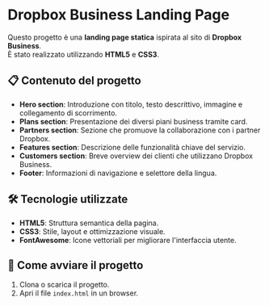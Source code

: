 # Dropbox Business Landing Page

Questo progetto è una **landing page statica** ispirata al sito di **Dropbox Business**.  
È stato realizzato utilizzando **HTML5** e **CSS3**.

## 📋 Contenuto del progetto

- **Hero section**: Introduzione con titolo, testo descrittivo, immagine e collegamento di scorrimento.
- **Plans section**: Presentazione dei diversi piani business tramite card.
- **Partners section**: Sezione che promuove la collaborazione con i partner Dropbox.
- **Features section**: Descrizione delle funzionalità chiave del servizio.
- **Customers section**: Breve overview dei clienti che utilizzano Dropbox Business.
- **Footer**: Informazioni di navigazione e selettore della lingua.

## 🛠️ Tecnologie utilizzate

- **HTML5**: Struttura semantica della pagina.
- **CSS3**: Stile, layout e ottimizzazione visuale.
- **FontAwesome**: Icone vettoriali per migliorare l'interfaccia utente.

## 🚀 Come avviare il progetto

1. Clona o scarica il progetto.
2. Apri il file `index.html` in un browser.

